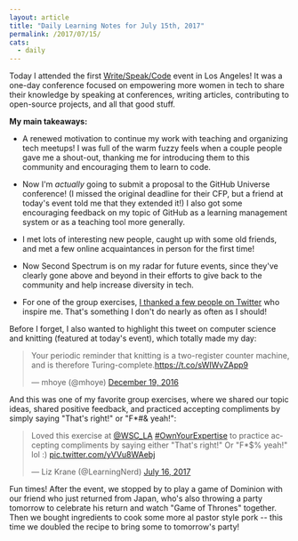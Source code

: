 ```yaml
---
layout: article
title: "Daily Learning Notes for July 15th, 2017"
permalink: /2017/07/15/
cats:
  - daily
---
```


Today I attended the first [Write/Speak/Code](http://www.writespeakcode.com/) event in Los Angeles! It was a one-day conference focused on empowering more women in tech to share their knowledge by speaking at conferences, writing articles, contributing to open-source projects, and all that good stuff.

**My main takeaways:**

  - A renewed motivation to continue my work with teaching and organizing tech meetups! I was full of the warm fuzzy feels when a couple people gave me a shout-out, thanking me for introducing them to this community and encouraging them to learn to code.

  - Now I'm *actually* going to submit a proposal to the GitHub Universe conference! (I missed the original deadline for their CFP, but a friend at today's event told me that they extended it!) I also got some encouraging feedback on my topic of GitHub as a learning management system or as a teaching tool more generally.

  - I met lots of interesting new people, caught up with some old friends, and met a few online acquaintances in person for the first time!

  - Now Second Spectrum is on my radar for future events, since they've clearly gone above and beyond in their efforts to give back to the community and help increase diversity in tech.

  - For one of the group exercises, [I thanked a few people on Twitter](https://twitter.com/LearningNerd/status/886302701604134912) who inspire me. That's something I don't do nearly as often as I should!

Before I forget, I also wanted to highlight this tweet on computer science and knitting (featured at today's event), which totally made my day:

<blockquote class="twitter-tweet" data-lang="en"><p lang="en" dir="ltr">Your periodic reminder that knitting is a two-register counter machine, and is therefore Turing-complete.<a href="https://t.co/sWIWvZApp9">https://t.co/sWIWvZApp9</a></p>&mdash; mhoye (@mhoye) <a href="https://twitter.com/mhoye/status/810659647774486528">December 19, 2016</a></blockquote>
<script async src="//platform.twitter.com/widgets.js" charset="utf-8"></script>

And this was one of my favorite group exercises, where we shared our topic ideas, shared positive feedback, and practiced accepting compliments by simply saying "That's right!" or "F*#& yeah!":

<blockquote class="twitter-tweet" data-lang="en"><p lang="en" dir="ltr">Loved this exercise at <a href="https://twitter.com/WSC_LA">@WSC_LA</a> <a href="https://twitter.com/hashtag/OwnYourExpertise?src=hash">#OwnYourExpertise</a> to practice accepting compliments by saying either &quot;That&#39;s right!&quot; Or &quot;F*$% yeah!&quot; lol :) <a href="https://t.co/yVVu8WAebj">pic.twitter.com/yVVu8WAebj</a></p>&mdash; Liz Krane (@LearningNerd) <a href="https://twitter.com/LearningNerd/status/886677898559541249">July 16, 2017</a></blockquote>
<script async src="//platform.twitter.com/widgets.js" charset="utf-8"></script>

Fun times! After the event, we stopped by to play a game of Dominion with our friend who just returned from Japan, who's also throwing a party tomorrow to celebrate his return and watch "Game of Thrones" together. Then we bought ingredients to cook some more al pastor style pork -- this time we doubled the recipe to bring some to tomorrow's party!
